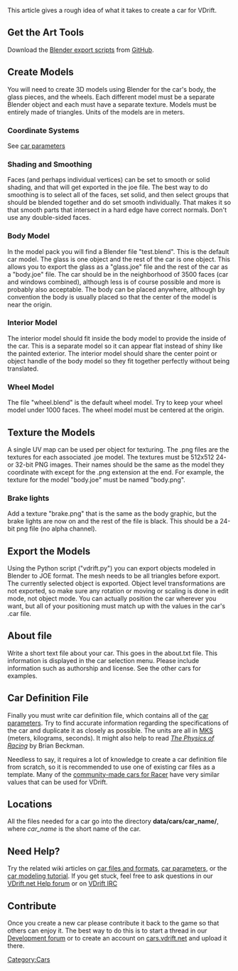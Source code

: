This article gives a rough idea of what it takes to create a car for VDrift.

Get the Art Tools
-----------------

Download the [Blender export scripts](https://github.com/VDrift/blender-scripts) from [GitHub](Getting_the_development_version.md).

Create Models
-------------

You will need to create 3D models using Blender for the car's body, the glass pieces, and the wheels. Each different model must be a separate Blender object and each must have a separate texture. Models must be entirely made of triangles. Units of the models are in meters.

### Coordinate Systems

See [car parameters](Car_parameters.md)

### Shading and Smoothing

Faces (and perhaps individual vertices) can be set to smooth or solid shading, and that will get exported in the joe file. The best way to do smoothing is to select all of the faces, set solid, and then select groups that should be blended together and do set smooth individually. That makes it so that smooth parts that intersect in a hard edge have correct normals. Don't use any double-sided faces.

### Body Model

In the model pack you will find a Blender file "test.blend". This is the default car model. The glass is one object and the rest of the car is one object. This allows you to export the glass as a "glass.joe" file and the rest of the car as a "body.joe" file. The car should be in the neighborhood of 3500 faces (car and windows combined), although less is of course possible and more is probably also acceptable. The body can be placed anywhere, although by convention the body is usually placed so that the center of the model is near the origin.

### Interior Model

The interior model should fit inside the body model to provide the inside of the car. This is a separate model so it can appear flat instead of shiny like the painted exterior. The interior model should share the center point or object handle of the body model so they fit together perfectly without being translated.

### Wheel Model

The file "wheel.blend" is the default wheel model. Try to keep your wheel model under 1000 faces. The wheel model must be centered at the origin.

Texture the Models
------------------

A single UV map can be used per object for texturing. The .png files are the textures for each associated .joe model. The textures must be 512x512 24- or 32-bit PNG images. Their names should be the same as the model they coordinate with except for the .png extension at the end. For example, the texture for the model "body.joe" must be named "body.png".

### Brake lights

Add a texture "brake.png" that is the same as the body graphic, but the brake lights are now on and the rest of the file is black. This should be a 24-bit png file (no alpha channel).

Export the Models
-----------------

Using the Python script ("vdrift.py") you can export objects modeled in Blender to JOE format. The mesh needs to be all triangles before export. The currently selected object is exported. Object level transformations are not exported, so make sure any rotation or moving or scaling is done in edit mode, not object mode. You can actually position the car wherever you want, but all of your positioning must match up with the values in the car's .car file.

About file
----------

Write a short text file about your car. This goes in the about.txt file. This information is displayed in the car selection menu. Please include information such as authorship and license. See the other cars for examples.

Car Definition File
-------------------

Finally you must write car definition file, which contains all of the [car parameters](Car_parameters.md). Try to find accurate information regarding the specifications of the car and duplicate it as closely as possible. The units are all in [MKS](http://scienceworld.wolfram.com/physics/MKS.html) (meters, kilograms, seconds). It might also help to read [*The Physics of Racing*](http://www.miata.net/sport/Physics/) by Brian Beckman.

Needless to say, it requires a lot of knowledge to create a car definition file from scratch, so it is recommended to use one of existing car files as a template. Many of the [community-made cars for Racer](http://www.racer-xtreme.com/) have very similar values that can be used for VDrift.

Locations
---------

All the files needed for a car go into the directory **data/cars/car\_name/**, where *car\_name* is the short name of the car.

Need Help?
----------

Try the related wiki articles on [car files and formats](Car_files_and_formats.md), [car parameters](Car_parameters.md), or the [car modeling tutorial](3D_modeling.md). If you get stuck, feel free to ask questions in our [VDrift.net Help forum](http://vdrift.net/Forum/viewforum.php?f=1) or on [VDrift IRC](http://vdrift.net/staticpages/index.php?page=irc-chat)

Contribute
----------

Once you create a new car please contribute it back to the game so that others can enjoy it. The best way to do this is to start a thread in our [Development forum](http://vdrift.net/Forum/viewforum.php?f=5) or to create an account on [cars.vdrift.net](http://cars.vdrift.net) and upload it there.

<Category:Cars>
